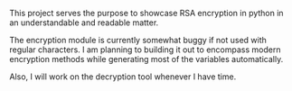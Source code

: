 This project serves the purpose to showcase RSA encryption in python in an understandable and readable matter.

The encryption module is currently somewhat buggy if not used with regular characters.
I am planning to building it out to encompass modern encryption methods while generating most of the variables automatically.

Also, I will work on the decryption tool whenever I have time.
